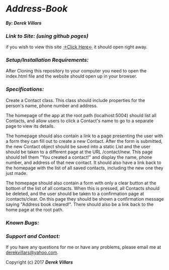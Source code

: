 # _**Address-Book**_
#### _**By: Derek Villars**_

### _Link to Site: (using github pages)_
if you wish to view this site [->Click Here<-](https://DVillars.github.io/pizza) it should open right away.

### _Setup/Installation Requirements:_
 After Cloning this repository to your computer you need to open the index.html file and the website should open up in your browser.

### _Specifications:_
  Create a Contact class. This class should include properties for the person's name, phone number and address.

  The homepage of the app at the root path (localhost:5004) should list all Contacts, and allow users to click a Contact's name to go to a separate page to view its details.
  
  The homepage should also contain a link to a page presenting the user with a form they can fill out to create a new Contact. After the form is submitted, the new Contact object should be saved into a static List and the user should be taken to a different page at the URL /contact/new. This page should tell them "You created a contact!" and display the name, phone number, and address of that new contact. It should also have a link back to the homepage with the list of all saved contacts, including the new one they just made.

  The homepage should also contain a form with only a clear button at the bottom of the list of all contacts. When this is pressed, all Contacts should be deleted, and the user should be taken to a confirmation page at /contacts/clear. On this page they should be shown a confirmation message saying "Address book cleared!". There should also be a link back to the home page at the root path.

### _Known Bugs:_

### _Support and Contact:_
If you have any questions for me or have any problems, please email me at derekvillars@yahoo.com.

Copyright (c) 2017 **_Derek Villars_**
